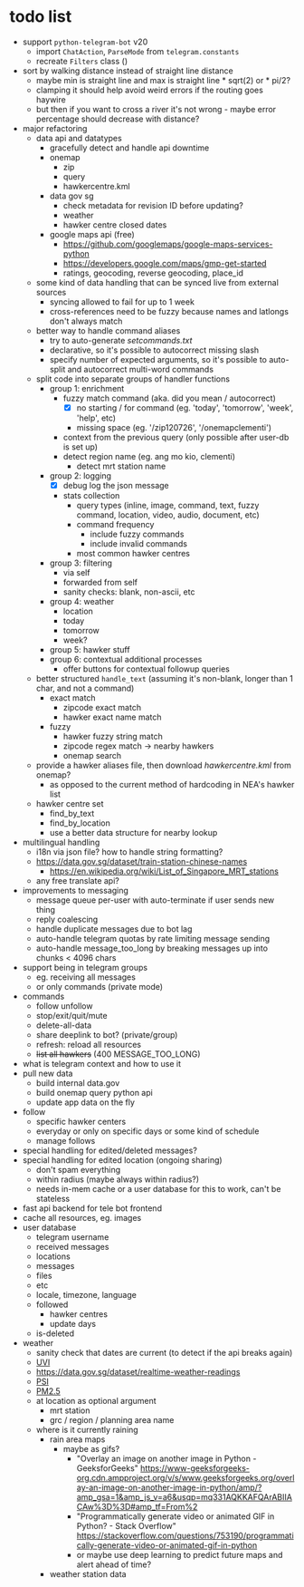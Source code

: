# todo list

* support `python-telegram-bot` v20
  * import `ChatAction`, `ParseMode` from `telegram.constants`
  * recreate `Filters` class ()
* sort by walking distance instead of straight line distance
  * maybe min is straight line and max is straight line * sqrt(2) or * pi/2? 
  * clamping it should help avoid weird errors if the routing goes haywire
  * but then if you want to cross a river it's not wrong - maybe error percentage should decrease with distance?
* major refactoring
  * data api and datatypes
    * gracefully detect and handle api downtime
    * onemap
      * zip
      * query
      * hawkercentre.kml
    * data gov sg
      * check metadata for revision ID before updating?
      * weather
      * hawker centre closed dates
    * google maps api (free)
      * https://github.com/googlemaps/google-maps-services-python
      * https://developers.google.com/maps/gmp-get-started
      * ratings, geocoding, reverse geocoding, place_id
  * some kind of data handling that can be synced live from external sources
    * syncing allowed to fail for up to 1 week
    * cross-references need to be fuzzy because names and latlongs don't always match
  * better way to handle command aliases
    * try to auto-generate *setcommands.txt*
    * declarative, so it's possible to autocorrect missing slash
    * specify number of expected arguments, so it's possible to auto-split and autocorrect multi-word commands
  * split code into separate groups of handler functions
    * group 1: enrichment
      * fuzzy match command (aka. did you mean / autocorrect)
        *   [x] no starting / for command (eg. 'today', 'tomorrow', 'week', 'help', etc)
        * missing space (eg. '/zip120726', '/onemapclementi')
      * context from the previous query (only possible after user-db is set up)
      * detect region name (eg. ang mo kio, clementi)
        * detect mrt station name
    * group 2: logging
      *   [x] debug log the json message
      * stats collection
        * query types (inline, image, command, text, fuzzy command, location, video, audio, document, etc)
        * command frequency
          * include fuzzy commands
          * include invalid commands
        * most common hawker centres
    * group 3: filtering
      * via self
      * forwarded from self
      * sanity checks: blank, non-ascii, etc
    * group 4: weather
      * location
      * today
      * tomorrow
      * week?
    * group 5: hawker stuff
    * group 6: contextual additional processes
      * offer buttons for contextual followup queries
  * better structured `handle_text` (assuming it's non-blank, longer than 1 char, and not a command)
    * exact match
      * zipcode exact match
      * hawker exact name match
    * fuzzy
      * hawker fuzzy string match
      * zipcode regex match -> nearby hawkers
      * onemap search
  * provide a hawker aliases file, then download *hawkercentre.kml* from onemap?
    * as opposed to the current method of hardcoding in NEA's hawker list
  * hawker centre set
    * find_by_text
    * find_by_location
    * use a better data structure for nearby lookup
* multilingual handling
  * i18n via json file? how to handle string formatting?
  * https://data.gov.sg/dataset/train-station-chinese-names
    * https://en.wikipedia.org/wiki/List_of_Singapore_MRT_stations
  * any free translate api?
* improvements to messaging
  * message queue per-user with auto-terminate if user sends new thing
  * reply coalescing
  * handle duplicate messages due to bot lag
  * auto-handle telegram quotas by rate limiting message sending
  * auto-handle message_too_long by breaking messages up into chunks < 4096 chars
* support being in telegram groups
  * eg. receiving all messages
  * or only commands (private mode)
* commands
  * follow unfollow
  * stop/exit/quit/mute
  * delete-all-data
  * share deeplink to bot? (private/group)
  * refresh: reload all resources
  * ~~list all hawkers~~ (400 MESSAGE_TOO_LONG)
* what is telegram context and how to use it
* pull new data
  * build internal data.gov
  * build onemap query python api
  * update app data on the fly
* follow
  * specific hawker centers
  * everyday or only on specific days or some kind of schedule
  * manage follows
* special handling for edited/deleted messages?
* special handling for edited location (ongoing sharing)
  * don't spam everything
  * within radius (maybe always within radius?)
  * needs in-mem cache or a user database for this to work, can't be stateless
* fast api backend for tele bot frontend
* cache all resources, eg. images
* user database
  * telegram username
  * received messages
  * locations
  * messages
  * files
  * etc
  * locale, timezone, language
  * followed
    * hawker centres
    * update days
  * is-deleted
* weather
  * sanity check that dates are current (to detect if the api breaks again)
  * [UVI](https://data.gov.sg/dataset/ultraviolet-index-uvi)
  * https://data.gov.sg/dataset/realtime-weather-readings
  * [PSI](https://data.gov.sg/dataset/psi)
  * [PM2.5](https://data.gov.sg/dataset/pm2-5)
  * at location as optional argument
    * mrt station
    * grc / region / planning area name
  * where is it currently raining
    * rain area maps
      * maybe as gifs?
        * "Overlay an image on another image in Python -
          GeeksforGeeks" https://www-geeksforgeeks-org.cdn.ampproject.org/v/s/www.geeksforgeeks.org/overlay-an-image-on-another-image-in-python/amp/?amp_gsa=1&amp_js_v=a6&usqp=mq331AQKKAFQArABIIACAw%3D%3D#amp_tf=From%2
        * "Programmatically generate video or animated GIF in Python? - Stack
          Overflow" https://stackoverflow.com/questions/753190/programmatically-generate-video-or-animated-gif-in-python
        * or maybe use deep learning to predict future maps and alert ahead of time?
    * weather station data